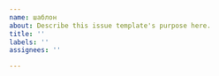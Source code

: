 ```yaml
---
name: шаблон
about: Describe this issue template's purpose here.
title: ''
labels: ''
assignees: ''

---
```



